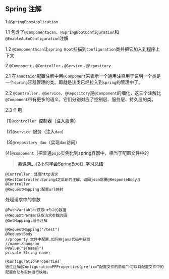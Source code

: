 ## Spring 注解

1.`@SpringBootApplication`

   1.1 包含了`@ComponentScan`、`@SpringBootConfiguration`和`@EnableAutoConfiguration`注解

   1.2 `@ComponentScan`让`spring Boot`扫描到`Configuration`类并把它加入到程序上下文



2.`@Component；@Controller；@Service；@Repository `

   2.1  在`annotaion`配置注解中用`@Component`来表示一个通用注释用于说明一个类是一个`spring`容器管理的类。即就是该类已经拉入到`spring`的管理中了。

   2.2 `@Controller, @Service, @Repository`是`@Component`的细化，这三个注解比`@Component`带有更多的语义，它们分别对应了控制层、服务层、持久层的类。

   2.3 作用

​       (1)`@controller `控制器（注入服务）

​       (2)`@service `服务（注入`dao`）

​       (3)`@repository dao`（实现`dao`访问）

​       (4)`@component`（把普通`pojo`实例化到spring容器中，相当于配置文件中的<bean id="" class=""/>





> [慕课网_《2小时学会SpringBoot》学习总结](https://segmentfault.com/a/1190000008398892)

```
@Controller：处理http请求
@RestController:Spring4之后新的注解，返回json需要@ResponseBody与@Controller
@RequestMapping:配置url映射
```
处理请求中的参数
```
@PathVariable:获取url中的数据
@RequestParam:获取请求参数的值
@GetMapping:组合注解
```

```
@RequestMapping("/test")
@RequestBody
//property 文件中配置,如何在java代码中获取
//name:zhangsan
@Value("${name}")
private String name;
```

```
@ConfigurationProperties
通过注解@ConfigurationPPProperties(prefix=“配置文件的前缀”)可以将配置文件中的配置自动与实体进行映射。
```
